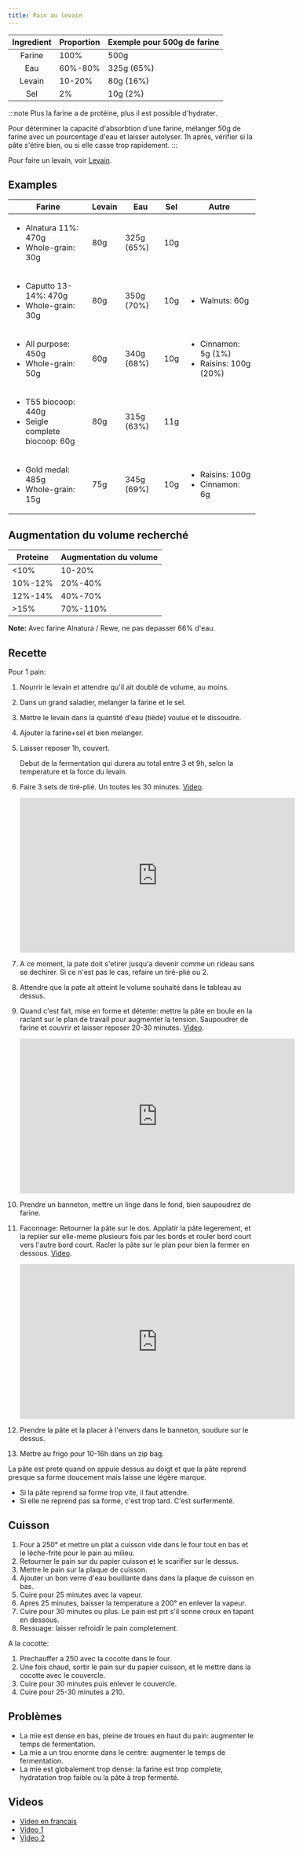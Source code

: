 ```yaml
---
title: Pain au levain
---
```


| Ingredient | Proportion | Exemple pour 500g de farine |
| :--------: | :--------- | :-------------------------- |
| Farine     | 100%       | 500g                        |
| Eau        | 60%-80%    | 325g (65%)                  |
| Levain     | 10-20%     | 80g (16%)                   |
| Sel        | 2%         | 10g (2%)                    |

:::note
Plus la farine a de protéine, plus il est possible d'hydrater.

Pour déterminer la capacité d'absorbtion d'une farine, mélanger 50g de
farine avec un pourcentage d'eau et laisser autolyser. 1h après,
vérifier si la pâte s'étire bien, ou si elle casse trop rapidement.
:::

Pour faire un levain, voir [Levain](levain.md).

## Examples

<table>
<thead>
  <tr>
    <th>Farine</th>
    <th>Levain</th>
    <th>Eau</th>
    <th>Sel</th>
    <th>Autre</th>
  </tr>
</thead>
<tbody>
<tr>
    <td>
      <ul>
        <li>
          Alnatura 11%: 470g
        </li>
        <li>
          Whole-grain: 30g
        </li>
      </ul>
    </td>
    <td>80g</td>
    <td>325g (65%)</td>
    <td>10g</td>
    <td>
    </td>
  </tr>
  <tr>
    <td>
      <ul>
        <li>
          Caputto 13-14%: 470g
        </li>
        <li>
          Whole-grain: 30g
        </li>
      </ul>
    </td>
    <td>80g</td>
    <td>350g (70%)</td>
    <td>10g</td>
    <td>
      <ul>
        <li>
          Walnuts: 60g
        </li>
      </ul>
    </td>
  </tr>
  <tr>
    <td>
      <ul>
        <li>
          All purpose: 450g
        </li>
        <li>
          Whole-grain: 50g
        </li>
      </ul>
    </td>
    <td>60g</td>
    <td>340g (68%)</td>
    <td>10g</td>
    <td>
      <ul>
        <li>Cinnamon: 5g (1%)</li>
        <li>Raisins: 100g (20%)</li>
      </ul>
    </td>
  </tr>
  <tr>
    <td>
      <ul>
        <li>
          T55 biocoop: 440g
        </li>
        <li>
          Seigle complete biocoop: 60g
        </li>
      </ul>
    </td>
    <td>80g</td>
    <td>315g (63%)</td>
    <td>11g</td>
    <td>
    </td>
  </tr>
  <tr>
    <td>
      <ul>
        <li>
          Gold medal: 485g
        </li>
        <li>
          Whole-grain: 15g
        </li>
      </ul>
    </td>
    <td>75g</td>
    <td>345g (69%)</td>
    <td>10g</td>
    <td>
      <ul>
        <li>
          Raisins: 100g
        </li>
        <li>
          Cinnamon: 6g
        </li>
      </ul>
    </td>
  </tr>
</tbody>
</table>

## Augmentation du volume recherché

| Proteine | Augmentation du volume |
| -------- | ---------------------- |
| <10%     | 10-20%                 |
| 10%-12%  | 20%-40%                |
| 12%-14%  | 40%-70%                |
| >15%     | 70%-110%               |

**Note:** Avec farine Alnatura / Rewe, ne pas depasser 66% d'eau.

## Recette

Pour 1 pain:

1.  Nourrir le levain et attendre qu'il ait doublé de volume, au moins.
1.  Dans un grand saladier, melanger la farine et le sel.
1.  Mettre le levain dans la quantité d'eau (tiède) voulue et le dissoudre.
1.  Ajouter la farine+sel et bien melanger.
1.  Laisser reposer 1h, couvert.

    Debut de la fermentation qui durera au total entre 3 et 9h, selon la temperature et la force du levain.

1.  Faire 3 sets de tiré-plié. Un toutes les 30 minutes. [Video](https://youtu.be/hNzJLP61nnQ?t=271).

    <iframe width="560" height="315" src="https://www.youtube.com/embed/hNzJLP61nnQ?start=271" frameborder="0" allow="accelerometer; autoplay; clipboard-write; encrypted-media; gyroscope; picture-in-picture" allowFullScreen></iframe>

1.  A ce moment, la pate doit s'etirer jusqu'a devenir comme un rideau sans se dechirer. Si ce n'est pas le cas, refaire un tiré-plié ou 2.
1.  Attendre que la pate ait atteint le volume souhaité dans le tableau au dessus.

1.  Quand c'est fait, mise en forme et détente: mettre la pâte en boule en la raclant sur
    le plan de travail pour augmenter la tension. Saupoudrer de farine
    et couvrir et laisser reposer 20-30 minutes. [Video](https://youtu.be/KkulM98briI?t=529).

    <iframe width="560" height="315" src="https://www.youtube.com/embed/KkulM98briI?start=529" frameborder="0" allow="accelerometer; autoplay; clipboard-write; encrypted-media; gyroscope; picture-in-picture" allowFullScreen></iframe>

1.  Prendre un banneton, mettre un linge dans le fond, bien saupoudrez
    de farine.
1.  Faconnage: Retourner la pâte sur le dos. Applatir la pâte legerement, et la
    replier sur elle-meme plusieurs fois par les bords et rouler bord
    court vers l'autre bord court. Racler la pâte sur le plan pour bien
    la fermer en dessous. [Video](https://youtu.be/hNzJLP61nnQ?t=629).

    <iframe width="560" height="315" src="https://www.youtube.com/embed/hNzJLP61nnQ?start=629" frameborder="0" allow="accelerometer; autoplay; clipboard-write; encrypted-media; gyroscope; picture-in-picture" allowFullScreen></iframe>

1.  Prendre la pâte et la placer à l'envers dans le banneton, soudure
    sur le dessus.
1.  Mettre au frigo pour 10-16h dans un zip bag.

La pâte est prete quand on appuie dessus au doigt et que la pâte reprend
presque sa forme doucement mais laisse une légère marque.

- Si la pâte reprend sa forme trop vite, il faut attendre.
- Si elle ne reprend pas sa forme, c'est trop tard. C'est surfermenté.

## Cuisson

1.  Four à 250° et mettre un plat a cuisson vide dans le four tout en bas
    et le lèche-frite pour le pain au milieu.
1.  Retourner le pain sur du papier cuisson et le scarifier sur le
    dessus.
1.  Mettre le pain sur la plaque de cuisson.
1.  Ajouter un bon verre d'eau bouillante dans dans la plaque de
    cuisson en bas.
1.  Cuire pour 25 minutes avec la vapeur.
1.  Apres 25 minutes, baisser la temperature a 200° en enlever la vapeur.
1.  Cuire pour 30 minutes ou plus. Le pain est prt s'il sonne creux en tapant en dessous.
1.  Ressuage: laisser refroidir le pain completement.

A la cocotte:

1.  Prechauffer a 250 avec la cocotte dans le four.
1.  Une fois chaud, sortir le pain sur du papier cuisson, et le mettre dans la cocotte avec le couvercle.
1.  Cuire pour 30 minutes puis enlever le couvercle.
1.  Cuire pour 25-30 minutes a 210.

## Problèmes

- La mie est dense en bas, pleine de troues en haut du pain: augmenter
  le temps de fermentation.
- La mie a un trou enorme dans le centre: augmenter le temps de
  fermentation.
- La mie est globalement trop dense: la farine est trop complete,
  hydratation trop faible ou la pâte à trop fermenté.

## Videos

- [Video en francais](https://www.youtube.com/watch?v=PX4HDv98tH8)
- [Video 1](https://www.youtube.com/watch?v=KkulM98briI)
- [Video 2](https://www.youtube.com/watch?v=BJEHsvW2J6M)
